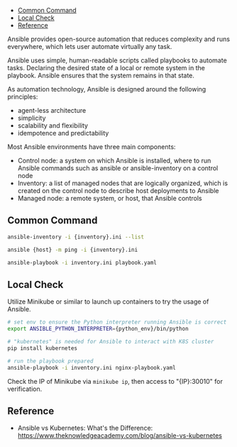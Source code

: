 
- [Common Command](#common-command)
- [Local Check](#local-check)
- [Reference](#reference)


Ansible provides open-source automation that reduces complexity and runs everywhere,
which lets user automate virtually any task.

Ansible uses simple, human-readable scripts called playbooks to automate tasks.
Declaring the desired state of a local or remote system in the playbook.
Ansible ensures that the system remains in that state.

As automation technology, Ansible is designed around the following principles:
- agent-less architecture
- simplicity
- scalability and flexibility
- idempotence and predictability

Most Ansible environments have three main components:
- Control node: a system on which Ansible is installed, where to run Ansible commands
such as ansible or ansible-inventory on a control node
- Inventory: a list of managed nodes that are logically organized, which is created
on the control node to describe host deployments to Ansible
- Managed node: a remote system, or host, that Ansible controls


## Common Command
```sh
ansible-inventory -i {inventory}.ini --list

ansible {host} -m ping -i {inventory}.ini

ansible-playbook -i inventory.ini playbook.yaml
```


## Local Check
Utilize Minikube or similar to launch up containers to try the usage of Ansible.

```sh
# set env to ensure the Python interpreter running Ansible is correct
export ANSIBLE_PYTHON_INTERPRETER={python_env}/bin/python

# "kubernetes" is needed for Ansible to interact with K8S cluster
pip install kubernetes

# run the playbook prepared
ansible-playbook -i inventory.ini nginx-playbook.yaml
```

Check the IP of Minikube via `minikube ip`, then access to "{IP}:30010" for verification.


## Reference
- Ansible vs Kubernetes: What's the Difference: https://www.theknowledgeacademy.com/blog/ansible-vs-kubernetes
